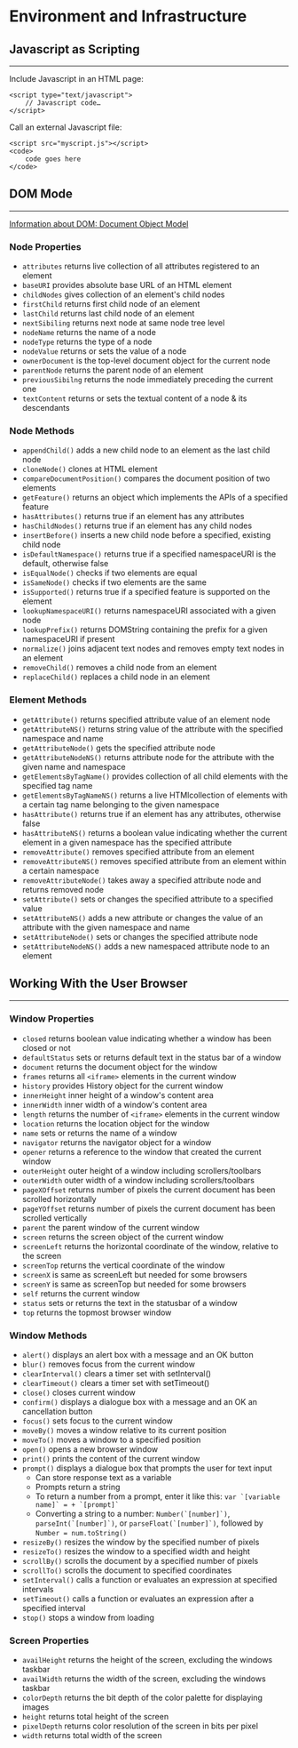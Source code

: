 # Environment and Infrastructure

## Javascript as Scripting

---

Include Javascript in an HTML page:

    <script type="text/javascript">
        // Javascript code…
    </script>

Call an external Javascript file:

    <script src="myscript.js"></script>
    <code>
        code goes here
    </code>

## DOM Mode

---

[Information about DOM: Document Object Model](https://developer.mozilla.org/en-US/docs/Web/API/Document_Object_Model/Introduction)

### Node Properties

- `attributes` returns live collection of all attributes registered to an element
- `baseURI` provides absolute base URL of an HTML element
- `childNodes` gives collection of an element's child nodes
- `firstChild` returns first child node of an element
- `lastChild` returns last child node of an element
- `nextSibiling` returns next node at same node tree level
- `nodeName` returns the name of a node
- `nodeType` returns the type of a node
- `nodeValue` returns or sets the value of a node
- `ownerDocument` is the top-level document object for the current node
- `parentNode` returns the parent node of an element
- `previousSibilng` returns the node immediately preceding the current one
- `textContent` returns or sets the textual content of a node & its descendants

### Node Methods

- `appendChild()` adds a new child node to an element as the last child node
- `cloneNode()` clones at HTML element
- `compareDocumentPosition()` compares the document position of two elements
- `getFeature()` returns an object which implements the APIs of a specified feature
- `hasAttributes()` returns true if an element has any attributes
- `hasChildNodes()` returns true if an element has any child nodes
- `insertBefore()` inserts a new child node before a specified, existing child node
- `isDefaultNamespace()` returns true if a specified namespaceURI is the default, otherwise false
- `isEqualNode()` checks if two elements are equal
- `isSameNode()` checks if two elements are the same
- `isSupported()` returns true if a specified feature is supported on the element
- `lookupNamespaceURI()` returns namespaceURI associated with a given node
- `lookupPrefix()` returns DOMString containing the prefix for a given namespaceURI if present
- `normalize()` joins adjacent text nodes and removes empty text nodes in an element
- `removeChild()` removes a child node from an element
- `replaceChild()` replaces a child node in an element

### Element Methods

- `getAttribute()` returns specified attribute value of an element node
- `getAttributeNS()` returns string value of the attribute with the specified namespace and name
- `getAttributeNode()` gets the specified attribute node
- `getAttributeNodeNS()` returns attribute node for the attribute with the given name and namespace
- `getElementsByTagName()` provides collection of all child elements with the specified tag name
- `getElementsByTagNameNS()` returns a live HTMlcollection of elements with a certain tag name belonging to the given namespace
- `hasAttribute()` returns true if an element has any attributes, otherwise false
- `hasAttributeNS()` returns a boolean value indicating whether the current element in a given namespace has the specified attribute
- `removeAttribute()` removes specified attribute from an element
- `removeAttributeNS()` removes specified attribute from an element within a certain namespace
- `removeAttributeNode()` takes away a specified attribute node and returns removed node
- `setAttribute()` sets or changes the specified attribute to a specified value
- `setAttributeNS()` adds a new attribute or changes the value of an attribute with the given namespace and name
- `setAttributeNode()` sets or changes the specified attribute node
- `setAttributeNodeNS()` adds a new namespaced attribute node to an element

## Working With the User Browser

---

### Window Properties

- `closed` returns boolean value indicating whether a window has been closed or not
- `defaultStatus` sets or returns default text in the status bar of a window
- `document` returns the document object for the window
- `frames` returns all `<iframe>` elements in the current window
- `history` provides History object for the current window
- `innerHeight` inner height of a window's content area
- `innerWidth` inner width of a window's content area
- `length` returns the number of `<iframe>` elements in the current window
- `location` returns the location object for the window
- `name` sets or returns the name of a window
- `navigator` returns the navigator object for a window
- `opener` returns a reference to the window that created the current window
- `outerHeight` outer height of a window including scrollers/toolbars
- `outerWidth` outer width of a window including scrollers/toolbars
- `pageXOffset` returns number of pixels the current document has been scrolled horizontally
- `pageYOffset` returns number of pixels the current document has been scrolled vertically
- `parent` the parent window of the current window
- `screen` returns the screen object of the current window
- `screenLeft` returns the horizontal coordinate of the window, relative to the screen
- `screenTop` returns the vertical coordinate of the window
- `screenX` is same as screenLeft but needed for some browsers
- `screenY` is same as screenTop but needed for some browsers
- `self` returns the current window
- `status` sets or returns the text in the statusbar of a window
- `top` returns the topmost browser window

### Window Methods

- `alert()` displays an alert box with a message and an OK button
- `blur()` removes focus from the current window
- `clearInterval()` clears a timer set with setInterval()
- `clearTimeout()` clears a timer set with setTimeout()
- `close()` closes current window
- `confirm()` displays a dialogue box with a message and an OK an cancellation button
- `focus()` sets focus to the current window
- `moveBy()` moves a window relative to its current position
- `moveTo()` moves a window to a specified position
- `open()` opens a new browser window
- `print()` prints the content of the current window
- `prompt()` displays a dialogue box that prompts the user for text input
  - Can store response text as a variable
  - Prompts return a string
  - To return a number from a prompt, enter it like this: ``var `[variable name]` = + `[prompt]` ``
  - Converting a string to a number: ``Number(`[number]`)``, ``parseInt(`[number]`)``, or ``parseFloat(`[number]`)``, followed by `Number = num.toString()`
- `resizeBy()` resizes the window by the specified number of pixels
- `resizeTo()` resizes the window to a specified width and height
- `scrollBy()` scrolls the document by a specified number of pixels
- `scrollTo()` scrolls the document to specified coordinates
- `setInterval()` calls a function or evaluates an expression at specified intervals
- `setTimeout()` calls a function or evaluates an expression after a specified interval
- `stop()` stops a window from loading

### Screen Properties

- `availHeight` returns the height of the screen, excluding the windows taskbar
- `availWidth` returns the width of the screen, excluding the windows taskbar
- `colorDepth` returns the bit depth of the color palette for displaying images
- `height` returns total height of the screen
- `pixelDepth` returns color resolution of the screen in bits per pixel
- `width` returns total width of the screen
